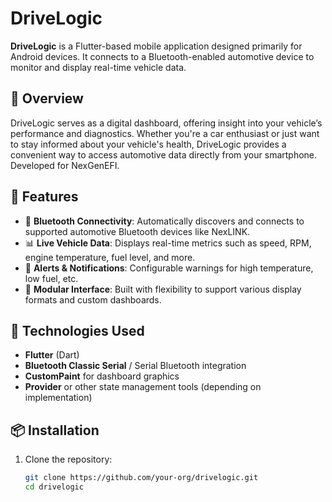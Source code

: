# DriveLogic

**DriveLogic** is a Flutter-based mobile application designed primarily for Android devices. It connects to a Bluetooth-enabled automotive device to monitor and display real-time vehicle data.

## 🚗 Overview

DriveLogic serves as a digital dashboard, offering insight into your vehicle’s performance and diagnostics. Whether you're a car enthusiast or just want to stay informed about your vehicle's health, DriveLogic provides a convenient way to access automotive data directly from your smartphone.  Developed for NexGenEFI.

## 📱 Features

- 🔵 **Bluetooth Connectivity**: Automatically discovers and connects to supported automotive Bluetooth devices like NexLINK.
- 📊 **Live Vehicle Data**: Displays real-time metrics such as speed, RPM, engine temperature, fuel level, and more.
- 🔔 **Alerts & Notifications**: Configurable warnings for high temperature, low fuel, etc.
- 🧩 **Modular Interface**: Built with flexibility to support various display formats and custom dashboards.

## 🔧 Technologies Used

- **Flutter** (Dart)
- **Bluetooth Classic Serial** / Serial Bluetooth integration
- **CustomPaint** for dashboard graphics
- **Provider** or other state management tools (depending on implementation)

## 📦 Installation

1. Clone the repository:
   ```bash
   git clone https://github.com/your-org/drivelogic.git
   cd drivelogic
